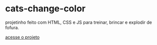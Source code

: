 # cats-change-color
projetinho feito com HTML, CSS e JS para treinar, brincar e explodir de fofura.

[acesse o projeto](https://ma-vick.github.io/cats-change-color/)
